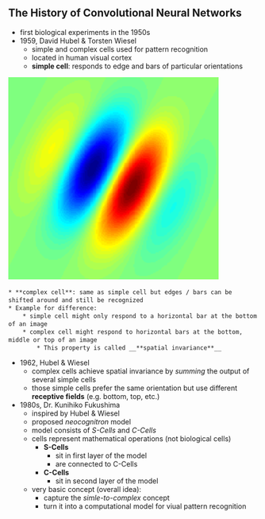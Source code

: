 ## The History of Convolutional Neural Networks
* first biological experiments in the 1950s
* 1959, David Hubel & Torsten Wiesel 
    * simple and complex cells used for pattern recognition
    * located in human visual cortex
    * **simple cell**: responds to edge and bars of particular orientations

![simple cell - pattern](./img/01.png)

    * **complex cell**: same as simple cell but edges / bars can be shifted around and still be recognized
    * Example for difference: 
        * simple cell might only respond to a horizontal bar at the bottom of an image
        * complex cell might respond to horizontal bars at the bottom, middle or top of an image
            * This property is called __**spatial invariance**__
* 1962, Hubel & Wiesel
    * complex cells achieve spatial invariance by _summing_ the output of several simple cells
    * those simple cells prefer the same orientation but use different __**receptive fields**__ (e.g. bottom, top, etc.)
* 1980s, Dr. Kunihiko Fukushima
    * inspired by Hubel & Wiesel
    * proposed _neocognitron_ model
    * model consists of _S-Cells_ and _C-Cells_ 
    * cells represent mathematical operations (not biological cells)
        * **S-Cells**
            * sit in first layer of the model
            * are connected to C-Cells
        * **C-Cells**
            * sit in second layer of the model
    * very basic concept (overall idea): 
        * capture the _simle-to-complex_ concept 
        * turn it into a computational model for viual pattern recognition

